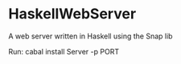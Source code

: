 # HaskellWebServer
A web server written in Haskell using the Snap lib

Run:
cabal install
Server -p PORT